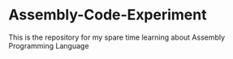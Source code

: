 # Assembly-Code-Experiment
This is the repository for my spare time learning about Assembly Programming Language
